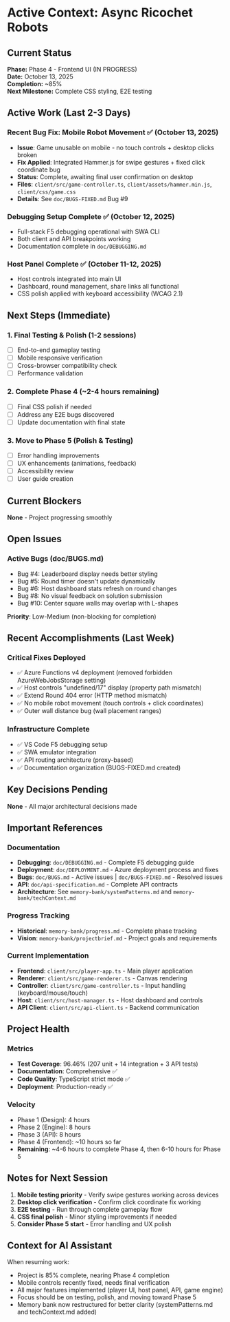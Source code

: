 # Active Context: Async Ricochet Robots

## Current Status

**Phase:** Phase 4 - Frontend UI (IN PROGRESS)  
**Date:** October 13, 2025  
**Completion:** ~85%  
**Next Milestone:** Complete CSS styling, E2E testing

## Active Work (Last 2-3 Days)

### Recent Bug Fix: Mobile Robot Movement ✅ (October 13, 2025)
- **Issue**: Game unusable on mobile - no touch controls + desktop clicks broken
- **Fix Applied**: Integrated Hammer.js for swipe gestures + fixed click coordinate bug
- **Status**: Complete, awaiting final user confirmation on desktop
- **Files**: `client/src/game-controller.ts`, `client/assets/hammer.min.js`, `client/css/game.css`
- **Details**: See `doc/BUGS-FIXED.md` Bug #9

### Debugging Setup Complete ✅ (October 12, 2025)
- Full-stack F5 debugging operational with SWA CLI
- Both client and API breakpoints working
- Documentation complete in `doc/DEBUGGING.md`

### Host Panel Complete ✅ (October 11-12, 2025)
- Host controls integrated into main UI
- Dashboard, round management, share links all functional
- CSS polish applied with keyboard accessibility (WCAG 2.1)

## Next Steps (Immediate)

### 1. Final Testing & Polish (1-2 sessions)
- [ ] End-to-end gameplay testing
- [ ] Mobile responsive verification
- [ ] Cross-browser compatibility check
- [ ] Performance validation

### 2. Complete Phase 4 (~2-4 hours remaining)
- [ ] Final CSS polish if needed
- [ ] Address any E2E bugs discovered
- [ ] Update documentation with final state

### 3. Move to Phase 5 (Polish & Testing)
- [ ] Error handling improvements
- [ ] UX enhancements (animations, feedback)
- [ ] Accessibility review
- [ ] User guide creation

## Current Blockers

**None** - Project progressing smoothly

## Open Issues

### Active Bugs (doc/BUGS.md)
- Bug #4: Leaderboard display needs better styling
- Bug #5: Round timer doesn't update dynamically
- Bug #6: Host dashboard stats refresh on round changes
- Bug #8: No visual feedback on solution submission
- Bug #10: Center square walls may overlap with L-shapes

**Priority**: Low-Medium (non-blocking for completion)

## Recent Accomplishments (Last Week)

### Critical Fixes Deployed
- ✅ Azure Functions v4 deployment (removed forbidden AzureWebJobsStorage setting)
- ✅ Host controls "undefined/17" display (property path mismatch)
- ✅ Extend Round 404 error (HTTP method mismatch)
- ✅ No mobile robot movement (touch controls + click coordinates)
- ✅ Outer wall distance bug (wall placement ranges)

### Infrastructure Complete
- ✅ VS Code F5 debugging setup
- ✅ SWA emulator integration
- ✅ API routing architecture (proxy-based)
- ✅ Documentation organization (BUGS-FIXED.md created)

## Key Decisions Pending

**None** - All major architectural decisions made

## Important References

### Documentation
- **Debugging**: `doc/DEBUGGING.md` - Complete F5 debugging guide
- **Deployment**: `doc/DEPLOYMENT.md` - Azure deployment process and fixes
- **Bugs**: `doc/BUGS.md` - Active issues | `doc/BUGS-FIXED.md` - Resolved issues
- **API**: `doc/api-specification.md` - Complete API contracts
- **Architecture**: See `memory-bank/systemPatterns.md` and `memory-bank/techContext.md`

### Progress Tracking
- **Historical**: `memory-bank/progress.md` - Complete phase tracking
- **Vision**: `memory-bank/projectbrief.md` - Project goals and requirements

### Current Implementation
- **Frontend**: `client/src/player-app.ts` - Main player application
- **Renderer**: `client/src/game-renderer.ts` - Canvas rendering
- **Controller**: `client/src/game-controller.ts` - Input handling (keyboard/mouse/touch)
- **Host**: `client/src/host-manager.ts` - Host dashboard and controls
- **API Client**: `client/src/api-client.ts` - Backend communication

## Project Health

### Metrics
- **Test Coverage**: 96.46% (207 unit + 14 integration + 3 API tests)
- **Documentation**: Comprehensive ✅
- **Code Quality**: TypeScript strict mode ✅
- **Deployment**: Production-ready ✅

### Velocity
- Phase 1 (Design): 4 hours
- Phase 2 (Engine): 8 hours
- Phase 3 (API): 8 hours
- Phase 4 (Frontend): ~10 hours so far
- **Remaining**: ~4-6 hours to complete Phase 4, then 6-10 hours for Phase 5

## Notes for Next Session

1. **Mobile testing priority** - Verify swipe gestures working across devices
2. **Desktop click verification** - Confirm click coordinate fix working
3. **E2E testing** - Run through complete gameplay flow
4. **CSS final polish** - Minor styling improvements if needed
5. **Consider Phase 5 start** - Error handling and UX polish

## Context for AI Assistant

When resuming work:
- Project is 85% complete, nearing Phase 4 completion
- Mobile controls recently fixed, needs final verification
- All major features implemented (player UI, host panel, API, game engine)
- Focus should be on testing, polish, and moving toward Phase 5
- Memory bank now restructured for better clarity (systemPatterns.md and techContext.md added)

